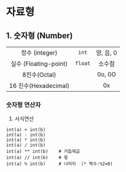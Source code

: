 # 자료형 

## 1. 숫자형 (Number)

|     |     |     |
|:---:|:---:|:---:|
| 정수 (integer)|`int`| 양, 음, 0 | 
| 실수 (Floating-point)| `float` | 소수점 | 
| 8진수(Octal)  | |0o, 0O|
| 16 진수(Hexadecimal)| |0x| 

### 숫자형 연산자 
1. 사식연산  
```
int(a) + int(b) 
int(a) - int(b) 
int(a) * int(b) 
int(a) / int(b) 
int(a) ** int(b)	# 거듭제곱 
int(a) // int(b)	# 몫
int(a) % int(b)	    # 나머지  (* 짝수:%2=0)  
```

